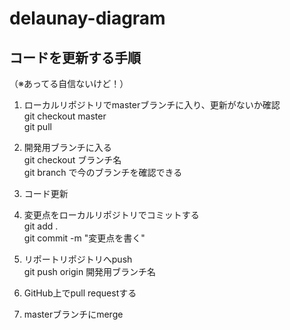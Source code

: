 # delaunay-diagram

## コードを更新する手順
（※あってる自信ないけど！）
1. ローカルリポジトリでmasterブランチに入り、更新がないか確認<br>
  git checkout master<br>
  git pull<br>
  
2. 開発用ブランチに入る<br>
  git checkout ブランチ名<br>
  git branch で今のブランチを確認できる<br>
  
3. コード更新<br>

4. 変更点をローカルリポジトリでコミットする<br>
  git add .<br>
  git commit -m "変更点を書く"<br>
  
5. リポートリポジトリへpush<br>
  git push origin 開発用ブランチ名<br>
  
6. GitHub上でpull requestする<br>
7. masterブランチにmerge<br>
